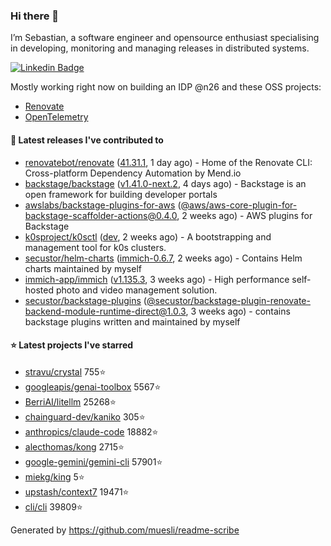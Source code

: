 ### Hi there 👋

I’m Sebastian, a software engineer and opensource enthusiast specialising in developing, monitoring and managing releases in distributed systems.    

[![Linkedin Badge](https://img.shields.io/badge/-LinkedIn-blue?style=flat&logo=Linkedin&logoColor=white&link=https://www.linkedin.com/in/sebastian-poxhofer/)](https://www.linkedin.com/in/sebastian-poxhofer/)

Mostly working right now on building an IDP @n26 and these OSS projects:
- [Renovate](https://github.com/renovatebot/renovate)
- [OpenTelemetry](https://github.com/open-telemetry)



#### 🚀 Latest releases I've contributed to

- [renovatebot/renovate](https://github.com/renovatebot/renovate) ([41.31.1](https://github.com/renovatebot/renovate/releases/tag/41.31.1), 1 day ago) - Home of the Renovate CLI: Cross-platform Dependency Automation by Mend.io
- [backstage/backstage](https://github.com/backstage/backstage) ([v1.41.0-next.2](https://github.com/backstage/backstage/releases/tag/v1.41.0-next.2), 4 days ago) - Backstage is an open framework for building developer portals
- [awslabs/backstage-plugins-for-aws](https://github.com/awslabs/backstage-plugins-for-aws) ([@aws/aws-core-plugin-for-backstage-scaffolder-actions@0.4.0](https://github.com/awslabs/backstage-plugins-for-aws/releases/tag/%40aws/aws-core-plugin-for-backstage-scaffolder-actions%400.4.0), 2 weeks ago) - AWS plugins for Backstage
- [k0sproject/k0sctl](https://github.com/k0sproject/k0sctl) ([dev](https://github.com/k0sproject/k0sctl/releases/tag/dev), 2 weeks ago) - A bootstrapping and management tool for k0s clusters.
- [secustor/helm-charts](https://github.com/secustor/helm-charts) ([immich-0.6.7](https://github.com/secustor/helm-charts/releases/tag/immich-0.6.7), 2 weeks ago) - Contains Helm charts maintained by myself
- [immich-app/immich](https://github.com/immich-app/immich) ([v1.135.3](https://github.com/immich-app/immich/releases/tag/v1.135.3), 3 weeks ago) - High performance self-hosted photo and video management solution.
- [secustor/backstage-plugins](https://github.com/secustor/backstage-plugins) ([@secustor/backstage-plugin-renovate-backend-module-runtime-direct@1.0.3](https://github.com/secustor/backstage-plugins/releases/tag/%40secustor/backstage-plugin-renovate-backend-module-runtime-direct%401.0.3), 3 weeks ago) - contains backstage plugins written and maintained by myself

#### ⭐ Latest projects I've starred

- [stravu/crystal](https://github.com/stravu/crystal) 755⭐
- [googleapis/genai-toolbox](https://github.com/googleapis/genai-toolbox) 5567⭐
- [BerriAI/litellm](https://github.com/BerriAI/litellm) 25268⭐
- [chainguard-dev/kaniko](https://github.com/chainguard-dev/kaniko) 305⭐
- [anthropics/claude-code](https://github.com/anthropics/claude-code) 18882⭐
- [alecthomas/kong](https://github.com/alecthomas/kong) 2715⭐
- [google-gemini/gemini-cli](https://github.com/google-gemini/gemini-cli) 57901⭐
- [miekg/king](https://github.com/miekg/king) 5⭐
- [upstash/context7](https://github.com/upstash/context7) 19471⭐
- [cli/cli](https://github.com/cli/cli) 39809⭐



Generated by https://github.com/muesli/readme-scribe
